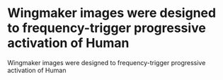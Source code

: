 # Wingmaker images were designed to frequency-trigger progressive activation of Human

Wingmaker images were designed to frequency-trigger progressive activation of Human